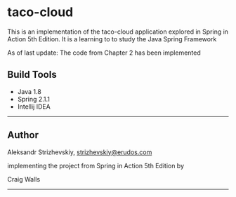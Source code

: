 # taco-cloud
This is an implementation of the taco-cloud application explored in Spring in Action 5th Edition.
It is a learning to to study the Java Spring Framework

As of last update: 
The code from Chapter 2 has been implemented

## Build Tools

- Java 1.8
- Spring 2.1.1
- Intellij IDEA
---

## Author

Aleksandr Strizhevskiy, strizhevskiy@erudos.com

implementing the project from Spring in Action 5th Edition by

Craig Walls

---
